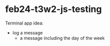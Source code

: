 # feb24-t3w2-js-testing

Terminal app idea:

- log a message 
	- a message including the day of the week

